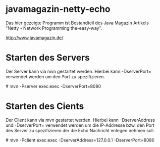 javamagazin-netty-echo
=================

Das hier gezeigte Programm ist Bestandteil des Java Magazin Artikels "Netty - Network Programming the-easy-way".

http://www.javamagazin.de/

Starten des Servers
=================
Der Server kann via mvn gestartet werden. Hierbei kann -DserverPort= verwendet werden um den 
Port zu spezifizieren.

\# mvn -Pserver exec:exec -DserverPort=8080


Starten des Cients
=================
Der Client kann via mvn gestartet werden. Hierbei kann -DserverAddress und -DserverPort= verwendet werden um die 
IP-Addresse bzw. den Port des Server zu spezifizieren der die Echo Nachricht entegen nehmen soll. 

\# mvn -Pclient exec:exec -DserverAddress=127.0.0.1 -DserverPort=8080
